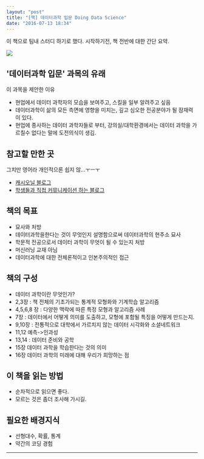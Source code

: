 ```yaml
---
layout: "post"
title: "[책] 데이터과학 입문 Doing Data Science"
date: "2016-07-13 18:34"
---
```


이 책으로 팀내 스터디 하기로 했다.
시작하기전, 책 전반에 대한 간단 요약.

![](https://columbiadatascience.files.wordpress.com/2013/09/screen-shot-2013-10-13-at-8-43-15-pm.png?w=846&h=1230)


## '데이터과학 입문' 과목의 유래

이 과목을 제안한 이유

- 현업에서 데이터 과학자의 모습을 보여주고, 스킬을 일부 알려주고 싶음
- 데이터과학이 삶의 모든 측면에 영향을 미치는, 깊고 심오한 전공분야가 될 잠재력이 있다.
- 현업에 종사하는 데이터 과학자들로 부터, 강의실/대학환경에서는 데이터 과학을 가르칠수 없다는 말에 도전의식이 생김.


## 참고할 만한 곳

그치만 영어라 개인적으론 쉽지 않...ㅜㅡㅜ

- [캐시오닐 블로그]
- [학생들과 직접 커뮤니케이션 하는 블로그]

## 책의 목표

- 묘사와 처방
- 데이터과학을한다는 것이 무엇인지 설명함으로써 데이터과학의 현주소 묘사
- 학문적 전공으로서 데이터 과학이 무엇이 될 수 있는지 처방
- 머신러닝 교재 아님
- 데이터과학에 대한 전체론적이고 인본주의적인 접근

## 책의 구성

- 데이터 과학이란 무엇인가?
- 2,3장 : 책 전체의 기초가되는 통계적 모형화와 기계학습 알고리즘
- 4,5,6,8 장 : 다양한 맥락에 따른 특정 모형과 알고리즘 사례
- 7장 : 데이터에서 어떻게 의미를 도출하고, 모형에 포함될 특징을 어떻게 만드는지.
- 9,10장 : 전통적으로 대학에서 가르치지 않는 데이터 시각화와 소셜네트워크
- 11,12 예측->인과성
- 13,14 : 데이터 준비와 공학
- 15장 데이터 과학을 학습한다는 것의 의미
- 16장 데이터 과학의 미래에 대해 우리가 희망하는 점


## 이 책을 읽는 방법

- 순차적으로 읽으면 좋다.
- 모르는 것은 좀더 조사해 가시길.

## 필요한 배경지식

- 선형대수, 확률, 통계
- 약간의 코딩 경험

----------
[학생들과 직접 커뮤니케이션 하는 블로그]: https://columbiadatascience.com/blog/
[캐시오닐 블로그]: https://mathbabe.org/

